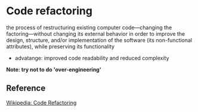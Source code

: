 # Code refactoring

the process of restructuring existing computer code—changing the factoring—without changing its external behavior in order to improve the design, structure, and/or implementation of the software (its non-functional attributes), while preserving its functionality

- advatange: improved code readability and reduced complexity

**Note: try not to do 'over-engineering'**

## Reference

[Wikipedia: Code Refactoring](https://en.wikipedia.org/wiki/Code_refactoring)
